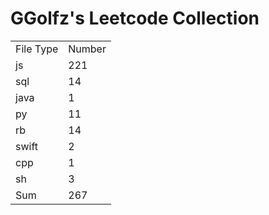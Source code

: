 # GGolfz's Leetcode Collection

<table><tr><td>File Type</td><td>Number</td></tr><tr><td>js</td><td>221</td></tr><tr><td>sql</td><td>14</td></tr><tr><td>java</td><td>1</td></tr><tr><td>py</td><td>11</td></tr><tr><td>rb</td><td>14</td></tr><tr><td>swift</td><td>2</td></tr><tr><td>cpp</td><td>1</td></tr><tr><td>sh</td><td>3</td></tr><tr><td>Sum</td><td>267</td></tr></table>